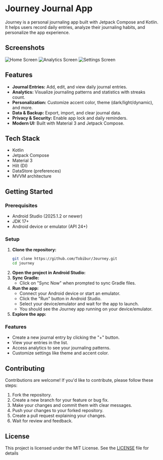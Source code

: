 # Journey Journal App

Journey is a personal journaling app built with Jetpack Compose and Kotlin. It helps users record daily entries, analyze their journaling habits, and personalize the app experience.

## Screenshots

![Home Screen](screenshots/home.png)
![Analytics Screen](screenshots/analytics.png)
![Settings Screen](screenshots/settings.png)

## Features

- **Journal Entries:** Add, edit, and view daily journal entries.
- **Analytics:** Visualize journaling patterns and statistics with streaks count.
- **Personalization:** Customize accent color, theme (dark/light/dynamic), and more.
- **Data & Backup:** Export, import, and clear journal data.
- **Privacy & Security:** Enable app lock and daily reminders.
- **Modern UI:** Built with Material 3 and Jetpack Compose.

## Tech Stack

- Kotlin
- Jetpack Compose
- Material 3
- Hilt (DI)
- DataStore (preferences)
- MVVM architecture

## Getting Started

### Prerequisites

- Android Studio (2025.1.2 or newer)
- JDK 17+
- Android device or emulator (API 24+)

### Setup

1. **Clone the repository:**
   ```sh
   git clone https://github.com/Tobibur/Journey.git 
   cd journey
    ```
2. **Open the project in Android Studio:**
3. **Sync Gradle:**
   - Click on "Sync Now" when prompted to sync Gradle files.
4. **Run the app:**
   - Connect your Android device or start an emulator.
   - Click the "Run" button in Android Studio.
   - Select your device/emulator and wait for the app to launch.
   - You should see the Journey app running on your device/emulator.
5. **Explore the app:**

### Features

   - Create a new journal entry by clicking the "+" button.
   - View your entries in the list.
   - Access analytics to see your journaling patterns.
   - Customize settings like theme and accent color.

## Contributing
Contributions are welcome! If you'd like to contribute, please follow these steps:
1. Fork the repository.
2. Create a new branch for your feature or bug fix.
3. Make your changes and commit them with clear messages.
4. Push your changes to your forked repository.
5. Create a pull request explaining your changes.
6. Wait for review and feedback.

## License
This project is licensed under the MIT License. See the [LICENSE](LICENSE) file for details